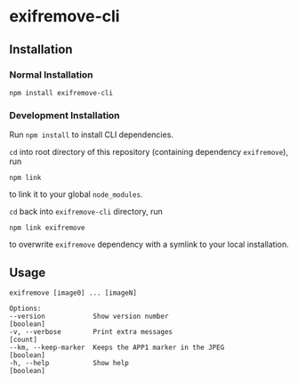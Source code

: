 # exifremove-cli

## Installation

### Normal Installation

`npm install exifremove-cli`

### Development Installation

Run `npm install` to install CLI dependencies.

`cd` into root directory of this repository (containing dependency `exifremove`), run

`npm link`

to link it to your global `node_modules`.

`cd` back into `exifremove-cli` directory, run

`npm link exifremove`

to overwrite `exifremove` dependency with a symlink to your local installation.

## Usage

```
exifremove [image0] ... [imageN]

Options:
--version            Show version number                             [boolean]
-v, --verbose        Print extra messages                              [count]
--km, --keep-marker  Keeps the APP1 marker in the JPEG               [boolean]
-h, --help           Show help                                       [boolean]
```
